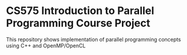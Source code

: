 # CS575 Introduction to Parallel Programming Course Project

This repository shows implementation of parallel programming concepts using C++ and OpenMP/OpenCL
